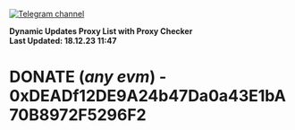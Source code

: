 [![Telegram channel](https://img.shields.io/endpoint?url=https://runkit.io/damiankrawczyk/telegram-badge/branches/master?url=https://t.me/n4z4v0d)](https://t.me/n4z4v0d) 

**Dynamic Updates Proxy List with Proxy Checker**  
**Last Updated: 18.12.23 11:47**

# DONATE (_any evm_) - 0xDEADf12DE9A24b47Da0a43E1bA70B8972F5296F2
